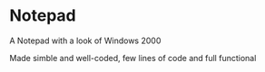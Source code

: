 # Notepad
<p>A Notepad with a look of Windows 2000</p>
<p>Made simble and well-coded, few lines of code and full functional </p>

